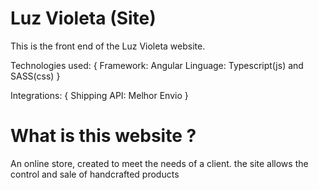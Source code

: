 # Luz Violeta (Site)

This is the front end of the Luz Violeta website.

Technologies used: {
  Framework: Angular
  Linguage: Typescript(js) and SASS(css)
}

Integrations: {
  Shipping API:  Melhor Envio
}

# What is this website ?

An online store, created to meet the needs of a client. the site allows the control and sale of handcrafted products
